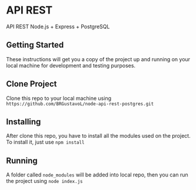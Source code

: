 # API REST
API REST Node.js + Express + PostgreSQL

## Getting Started
These instructions will get you a copy of the project up and running on your local machine for development and testing purposes.
## Clone Project
Clone this repo to your local machine using `https://github.com/BRGustavoL/node-api-rest-postgres.git`

## Installing
After clone this repo, you have to install all the modules used on the project. To install it, just use `npm install`

## Running
A folder called `node_modules` will be added into local repo, then you can run the project using `node index.js`
